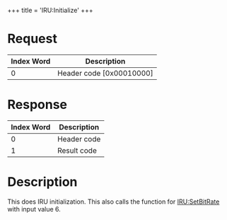+++
title = 'IRU:Initialize'
+++

# Request

| Index Word | Description                |
|------------|----------------------------|
| 0          | Header code \[0x00010000\] |

# Response

| Index Word | Description |
|------------|-------------|
| 0          | Header code |
| 1          | Result code |

# Description

This does IRU initialization. This also calls the function for
[IRU:SetBitRate](IRU:SetBitRate "wikilink") with input value 6.
